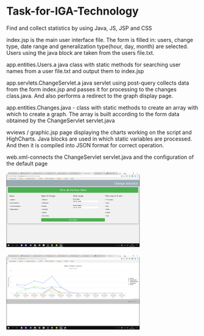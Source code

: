 # Task-for-IGA-Technology
Find and collect statistics by using Java, JS, JSP and CSS

index.jsp is the main user interface file. The form is filled in: users, change type, date range and generalization type(hour, day, month) are selected. Users using the java block are taken from the users file.txt.

app.entities.Users.a java class with static methods for searching user names from a user file.txt and output them to index.jsp

app.servlets.ChangeServlet.a java servlet using post-query collects data from the form index.jsp and passes it for processing to the changes class.java. And also performs a redirect to the graph display page.

app.entities.Changes.java - class with static methods to create an array with which to create a graph. The array is built according to the form data obtained by the ChangeServlet servlet.java

wviews / graphic.jsp page displaying the charts working on the script and HighCharts. Java blocks are used in which static variables are processed. And then it is compiled into JSON format for correct operation.

web.xml-connects the ChangeServlet servlet.java and the configuration of the default page 

<p align="left">
  <img src="1.png" width="350"/><br><br>
  <img src="2.png" width="350"/><br><br>
</p>
